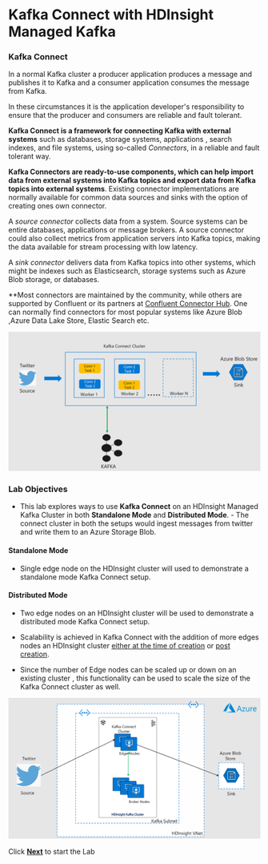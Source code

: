 # Kafka Connect with HDInsight Managed Kafka 


### Kafka Connect
In a normal Kafka cluster a producer application produces a message and publishes it to Kafka and a consumer application consumes the message from Kafka. 

In these circumstances it is the application developer's responsibility to ensure that the producer and consumers are reliable and fault tolerant. 

**Kafka Connect is a framework for connecting Kafka with external systems**  such as databases, storage systems, applications , search indexes, and file systems, using so-called  _Connectors_, in a reliable and fault tolerant way.

**Kafka Connectors are ready-to-use components, which can help import data from external systems into Kafka topics and export data from Kafka topics into external systems**. Existing connector implementations are normally available for common data sources and sinks with the option of creating ones own connector.

A  _source connector_ collects data from a system. Source systems can be entire databases, applications or message brokers. A source connector could also collect metrics from application servers into Kafka topics, making the data available for stream processing with low latency.

A  _sink connector_  delivers data from Kafka topics into other systems, which might be indexes such as Elasticsearch, storage systems such as Azure Blob storage, or databases.

**Most connectors are maintained by the community, while others are supported by Confluent or its partners at [Confluent Connector Hub](https://www.confluent.io/hub/). One can normally find connectors for most popular systems like Azure Blob ,Azure Data Lake Store, Elastic Search etc. 


![HDInsight Kafka Schema Registry](https://github.com/arnabganguly/Kafkaconnect/blob/master/images/pic1.png)



### Lab Objectives 
- This lab explores ways to use **Kafka Connect** on an HDInsight Managed Kafka Cluster in both **Standalone Mode** and **Distributed Mode**. - The connect cluster in both the setups would ingest messages from twitter and  write them to an Azure Storage Blob. 

#### Standalone Mode 
- Single edge node on the HDInsight cluster will used to demonstrate a standalone mode Kafka Connect setup. 

#### Distributed Mode 
-  Two edge nodes on an HDInsight cluster will be used to demonstrate a distributed mode Kafka Connect setup. 

 - Scalability is achieved in Kafka Connect with the addition of more edges nodes an HDInsight cluster [either at the time of creation](https://docs.microsoft.com/en-us/azure/hdinsight/hdinsight-apps-use-edge-node#add-an-edge-node-when-creating-a-cluster) or [post creation](https://docs.microsoft.com/en-us/azure/hdinsight/hdinsight-apps-use-edge-node#add-an-edge-node-to-an-existing-cluster). 

- Since the number of Edge nodes can be scaled up or down on an existing cluster , this functionality can be used to scale the size of the Kafka Connect cluster as well.

![HDInsight Kafka Schema Registry](https://github.com/arnabganguly/Kafkaconnect/blob/master/images/pic2.png)

Click [**Next**](https://github.com/arnabganguly/Kafkaconnect/blob/master/HDInsightManagedKafka.md) to start the Lab 


<!--stackedit_data:
eyJoaXN0b3J5IjpbLTE5OTg2Mzk4OTYsNzI1MzI2OTI0LDE0Nj
A5NzQ4MDQsODAxNTgyMjIyLDE5MDUwMzA3NywxMjYyOTA3NTYz
LC0xODU1NTgxNDYzLDE2MzU3MTM3NTUsLTk3MDYwOTE5NSwyMD
IzMjk4MDczLC00NDA1ODM5NjcsLTEyNjY3NzA1MjUsMTQ5MTUz
NjYxLDY1NTgzMTk0OSw4NTIzMDE0NTUsMjcwNTM5NjY5XX0=
-->